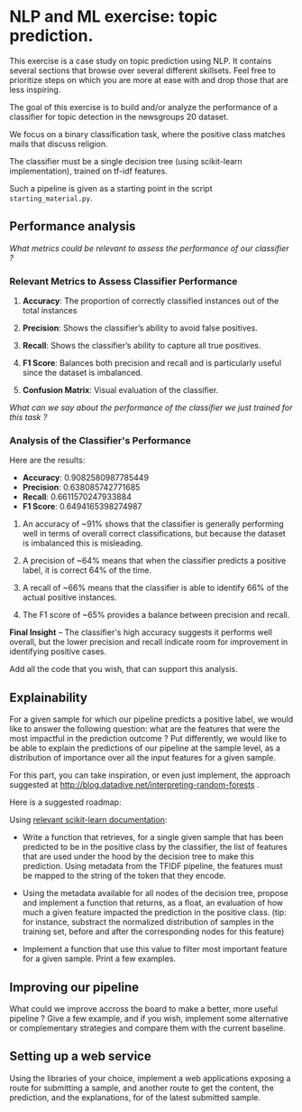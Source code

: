 # NLP and ML exercise: topic prediction.

This exercise is a case study on topic prediction using NLP. It contains
several sections that browse over several different skillsets. Feel free to
prioritize steps on which you are more at ease with and drop those that are
less inspiring.

The goal of this exercise is to build and/or analyze the performance of a
classifier for topic detection in the newsgroups 20 dataset.

We focus on a binary classification task, where the positive class matches
mails that discuss religion.

The classifier must be a single decision tree (using scikit-learn
implementation), trained on tf-idf features.

Such a pipeline is given as a starting point in the script
`starting_material.py`.

## Performance analysis

_What metrics could be relevant to assess the performance of our classifier ?_

### Relevant Metrics to Assess Classifier Performance

1. **Accuracy**: The proportion of correctly classified instances out of the total instances

2. **Precision**: Shows the classifier’s ability to avoid false positives.

3. **Recall**: Shows the classifier’s ability to capture all true positives.

4. **F1 Score**: Balances both precision and recall and is particularly useful since the dataset is imbalanced.

5. **Confusion Matrix**: Visual evaluation of the classifier.

_What can we say about the performance of the classifier we just trained for
this task ?_

### Analysis of the Classifier's Performance

Here are the results:

- **Accuracy**: 0.9082580987785449
- **Precision**: 0.638085742771685
- **Recall**: 0.6611570247933884
- **F1 Score**: 0.6494165398274987

1. An accuracy of ~91% shows that the classifier is generally performing well in terms of overall correct classifications, but because the dataset is imbalanced this is misleading. 

2. A precision of ~64% means that when the classifier predicts a positive label, it is correct 64% of the time.

3. A recall of ~66% means that the classifier is able to identify 66% of the actual positive instances.

4. The F1 score of ~65% provides a balance between precision and recall.

**Final Insight** – The classifier's high accuracy suggests it performs well overall, but the lower precision and recall indicate room for improvement in identifying positive cases.

Add all the code that you wish, that can support this analysis.

## Explainability

For a given sample for which our pipeline predicts a positive label, we would
like to answer the following question: what are the features that were the most
impactful in the prediction outcome ? Put differently, we would like to be able
to explain the predictions of our pipeline at the sample level, as a distribution
of importance over all the input features for a given sample.

For this part, you can take inspiration, or even just implement, the approach
suggested at http://blog.datadive.net/interpreting-random-forests .

Here is a suggested roadmap:

Using [relevant scikit-learn
documentation](https://scikit-learn.org/stable/auto_examples/tree/plot_unveil_tree_structure.html):

- Write a function that retrieves, for a single given sample that has been
  predicted to be in the positive class by the classifier, the list of features
  that are used under the hood by the decision tree to make this prediction.
  Using metadata from the TFIDF pipeline, the features must be mapped to the
  string of the token that they encode.

- Using the metadata available for all nodes of the decision tree, propose and
  implement a function that returns, as a float, an evaluation of how much a
  given feature impacted the prediction in the positive class. (tip: for
  instance, substract the normalized distribution of samples in the training
  set, before and after the corresponding nodes for this feature)

- Implement a function that use this value to filter most important feature for
  a given sample. Print a few examples.

## Improving our pipeline

What could we improve accross the board to make a better, more useful pipeline
?  Give a few example, and if you wish, implement some alternative or
complementary strategies and compare them with the current baseline.

## Setting up a web service

Using the libraries of your choice, implement a web applications exposing
a route for submitting a sample, and another route to get the content, the
prediction, and the explanations, for of the latest submitted sample.
